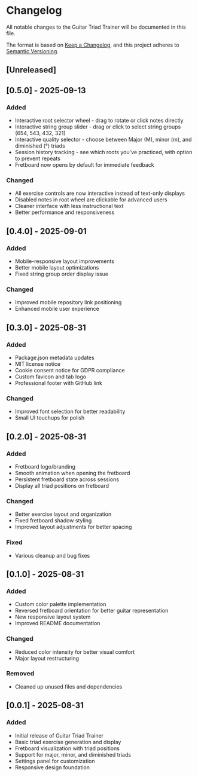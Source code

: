 # Changelog

All notable changes to the Guitar Triad Trainer will be documented in this file.

The format is based on [Keep a Changelog](https://keepachangelog.com/en/1.0.0/),
and this project adheres to [Semantic Versioning](https://semver.org/spec/v2.0.0.html).

## [Unreleased]

## [0.5.0] - 2025-09-13

### Added
- Interactive root selector wheel - drag to rotate or click notes directly
- Interactive string group slider - drag or click to select string groups (654, 543, 432, 321)
- Interactive quality selector - choose between Major (M), minor (m), and diminished (°) triads
- Session history tracking - see which roots you've practiced, with option to prevent repeats
- Fretboard now opens by default for immediate feedback

### Changed
- All exercise controls are now interactive instead of text-only displays
- Disabled notes in root wheel are clickable for advanced users
- Cleaner interface with less instructional text
- Better performance and responsiveness

## [0.4.0] - 2025-09-01

### Added
- Mobile-responsive layout improvements
- Better mobile layout optimizations
- Fixed string group order display issue

### Changed
- Improved mobile repository link positioning
- Enhanced mobile user experience

## [0.3.0] - 2025-08-31

### Added
- Package.json metadata updates
- MIT license notice
- Cookie consent notice for GDPR compliance
- Custom favicon and tab logo
- Professional footer with GitHub link

### Changed
- Improved font selection for better readability
- Small UI touchups for polish

## [0.2.0] - 2025-08-31

### Added
- Fretboard logo/branding
- Smooth animation when opening the fretboard
- Persistent fretboard state across sessions
- Display all triad positions on fretboard

### Changed
- Better exercise layout and organization
- Fixed fretboard shadow styling
- Improved layout adjustments for better spacing

### Fixed
- Various cleanup and bug fixes

## [0.1.0] - 2025-08-31

### Added
- Custom color palette implementation
- Reversed fretboard orientation for better guitar representation
- New responsive layout system
- Improved README documentation

### Changed
- Reduced color intensity for better visual comfort
- Major layout restructuring

### Removed
- Cleaned up unused files and dependencies

## [0.0.1] - 2025-08-31

### Added
- Initial release of Guitar Triad Trainer
- Basic triad exercise generation and display
- Fretboard visualization with triad positions
- Support for major, minor, and diminished triads
- Settings panel for customization
- Responsive design foundation

